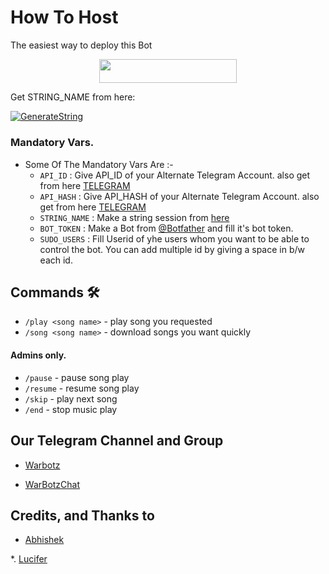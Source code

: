 # How To Host
The easiest way to deploy this Bot
<p align="center"><a href="https://heroku.com/deploy?template=https://github.com/shivam-op/zeyrox"> <img src="https://img.shields.io/badge/Deploy%20To%20Heroku-redblack?style=for-the-badge&logo=heroku" width="220" height="38.45"/></a></p>

Get STRING_NAME from here:

[![GenerateString](https://img.shields.io/badge/repl.it-generateString-brown)](https://replit.com/@warlegend/WarbotZ#main.p)

### Mandatory Vars.

- Some Of The Mandatory Vars Are :-
   - `API_ID` :  Give API_ID of your Alternate Telegram Account. also get from here [TELEGRAM](http://my.telegram.org)
   - `API_HASH` :  Give API_HASH of your Alternate Telegram Account. also get from here [TELEGRAM](http://my.telegram.org)
   - `STRING_NAME` :  Make a string session from [here](https://replit.com/@warlegend/WarbotZ#main.p)
   - `BOT_TOKEN` :  Make a Bot from [@Botfather](https://t.me/botfather) and fill it's bot token.
   - `SUDO_USERS` :  Fill Userid of yhe users whom you want to be able to control the bot. You can add multiple id by giving a space in b/w each id.







## Commands 🛠

- `/play <song name>` - play song you requested
- `/song <song name>` - download songs you want quickly
#### Admins only.
- `/pause` - pause song play
- `/resume` - resume song play
- `/skip` - play next song
- `/end` - stop music play
## Our Telegram Channel and Group

* [Warbotz](https://telegram.dog/thewarbotz)

* [WarBotzChat](https://telegram.dog/warbotzsupport)

## Credits, and Thanks to 

*   [Abhishek](https://telegram.dog/xabhish3k)

*. [Lucifer](https://t.me/lmlucif3r)









